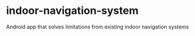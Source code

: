 # indoor-navigation-system
Android app that solves limitations from existing indoor navigation systems
